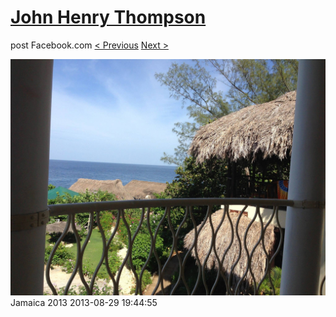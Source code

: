 # [John Henry Thompson](../README.md)
post Facebook.com
[< Previous](2013-08-29-43.md) [Next >](2013-08-29-45.md)

[![](../media/2013-08-29/Jamaica-2055.jpg)](../README.md)
Jamaica 2013
2013-08-29 19:44:55